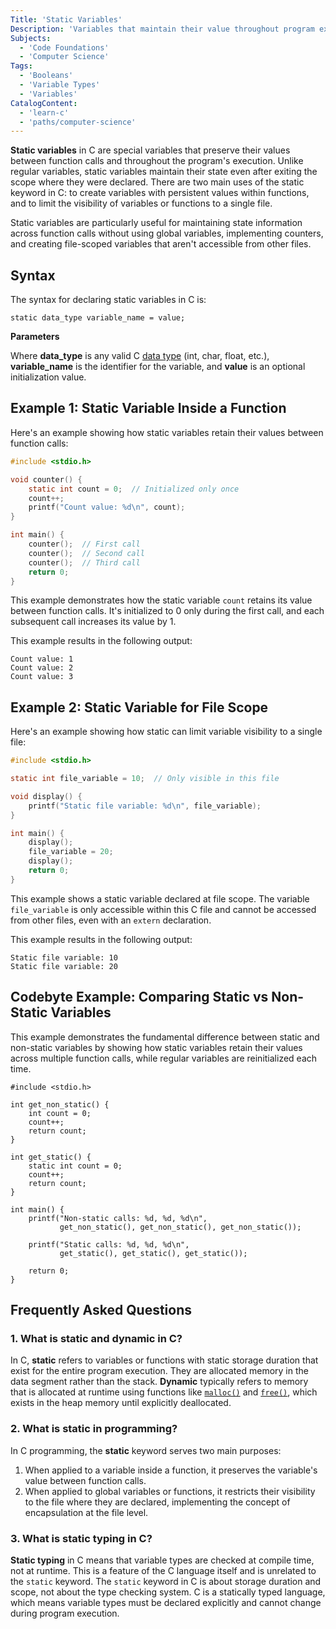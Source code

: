 ```yaml
---
Title: 'Static Variables'
Description: 'Variables that maintain their value throughout program execution'
Subjects:
  - 'Code Foundations'
  - 'Computer Science'
Tags:
  - 'Booleans'
  - 'Variable Types'
  - 'Variables'
CatalogContent:
  - 'learn-c'
  - 'paths/computer-science'
---
```


**Static variables** in C are special variables that preserve their values between function calls and throughout the program's execution. Unlike regular variables, static variables maintain their state even after exiting the scope where they were declared. There are two main uses of the static keyword in C: to create variables with persistent values within functions, and to limit the visibility of variables or functions to a single file.

Static variables are particularly useful for maintaining state information across function calls without using global variables, implementing counters, and creating file-scoped variables that aren't accessible from other files.

## Syntax

The syntax for declaring static variables in C is:

```pseudo
static data_type variable_name = value;
```

**Parameters**

Where **data_type** is any valid C [data type](https://www.codecademy.com/resources/docs/c/data-types) (int, char, float, etc.), **variable_name** is the identifier for the variable, and **value** is an optional initialization value.

## Example 1: Static Variable Inside a Function

Here's an example showing how static variables retain their values between function calls:

```c
#include <stdio.h>

void counter() {
    static int count = 0;  // Initialized only once
    count++;
    printf("Count value: %d\n", count);
}

int main() {
    counter();  // First call
    counter();  // Second call
    counter();  // Third call
    return 0;
}
```

This example demonstrates how the static variable `count` retains its value between function calls. It's initialized to 0 only during the first call, and each subsequent call increases its value by 1.

This example results in the following output:

```shell
Count value: 1
Count value: 2
Count value: 3
```

## Example 2: Static Variable for File Scope

Here's an example showing how static can limit variable visibility to a single file:

```c
#include <stdio.h>

static int file_variable = 10;  // Only visible in this file

void display() {
    printf("Static file variable: %d\n", file_variable);
}

int main() {
    display();
    file_variable = 20;
    display();
    return 0;
}
```

This example shows a static variable declared at file scope. The variable `file_variable` is only accessible within this C file and cannot be accessed from other files, even with an `extern` declaration.

This example results in the following output:

```shell
Static file variable: 10
Static file variable: 20
```

## Codebyte Example: Comparing Static vs Non-Static Variables

This example demonstrates the fundamental difference between static and non-static variables by showing how static variables retain their values across multiple function calls, while regular variables are reinitialized each time.

```codebyte/c
#include <stdio.h>

int get_non_static() {
    int count = 0;
    count++;
    return count;
}

int get_static() {
    static int count = 0;
    count++;
    return count;
}

int main() {
    printf("Non-static calls: %d, %d, %d\n", 
           get_non_static(), get_non_static(), get_non_static());
    
    printf("Static calls: %d, %d, %d\n", 
           get_static(), get_static(), get_static());
    
    return 0;
}
```

## Frequently Asked Questions

### 1. What is static and dynamic in C?

In C, **static** refers to variables or functions with static storage duration that exist for the entire program execution. They are allocated memory in the data segment rather than the stack. **Dynamic** typically refers to memory that is allocated at runtime using functions like [`malloc()`](https://www.codecademy.com/resources/docs/c/memory-management/malloc) and [`free()`](https://www.codecademy.com/resources/docs/c/memory-management/free), which exists in the heap memory until explicitly deallocated.

### 2. What is static in programming?

In C programming, the **static** keyword serves two main purposes: 
1) When applied to a variable inside a function, it preserves the variable's value between function calls. 
2) When applied to global variables or functions, it restricts their visibility to the file where they are declared, implementing the concept of encapsulation at the file level.

### 3. What is static typing in C?

**Static typing** in C means that variable types are checked at compile time, not at runtime. This is a feature of the C language itself and is unrelated to the `static` keyword. The `static` keyword in C is about storage duration and scope, not about the type checking system. C is a statically typed language, which means variable types must be declared explicitly and cannot change during program execution.
